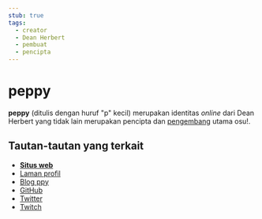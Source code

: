```yaml
---
stub: true
tags:
  - creator
  - Dean Herbert
  - pembuat
  - pencipta
---
```


# peppy

**peppy** (ditulis dengan huruf "p" kecil) merupakan identitas *online* dari Dean Herbert yang tidak lain merupakan pencipta dan [pengembang](/wiki/People/The_Team/Developers) utama osu!.

## Tautan-tautan yang terkait

- **[Situs web](https://ppy.sh/)**
- [Laman profil](https://osu.ppy.sh/users/2)
- [Blog ppy](https://blog.ppy.sh/)
- [GitHub](https://github.com/peppy)
- [Twitter](https://twitter.com/ppy)
- [Twitch](https://www.twitch.tv/ppy)
